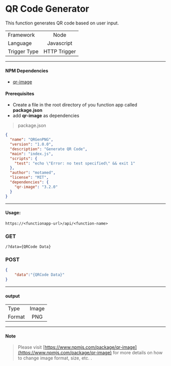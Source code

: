 # QR Code Generator

This function generates QR code based on user input.


|              |            |
| ------------- |:-------------: |
| Framework     | Node 
| Language      | Javascript   |   
| Trigger Type | HTTP Trigger   |
---

#### NPM Dependencies
*   [qr-image](https://www.npmjs.com/package/qr-image)

#### Prerequisites

*   Create a file in the root directory of you function app called **package.json**
*   add **qr-image** as dependencies

>package.json
``` json
{
  "name": "QRGenPNG",
  "version": "1.0.0",
  "description": "Generate QR Code",
  "main": "index.js",
  "scripts": {
    "test": "echo \"Error: no test specified\" && exit 1"
  },
  "author": "motamed",
  "license": "MIT",
  "dependencies": {
    "qr-image": "3.2.0"
  }
}
```
---
#### Usage:
```http
https://<functionapp-url>/api/<function-name>
```
### GET
```
/?data={QRCode Data}
```

### POST
``` json
{
    "data":"{QRCode Data}"
}
```
---
#### output

|              |            |
| ------------- |:-------------: |
| Type     | Image 
| Format      | PNG   |   

---
#### Note

> Please visit [https://www.npmjs.com/package/qr-image](https://www.npmjs.com/package/qr-image) for more details on how to change image format, size, etc. . 
